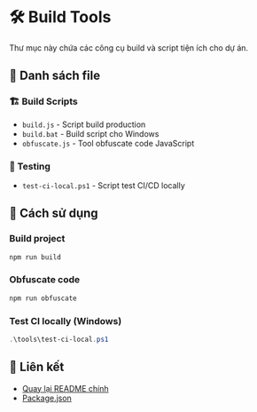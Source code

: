 # 🛠️ Build Tools

Thư mục này chứa các công cụ build và script tiện ích cho dự án.

## 📁 Danh sách file

### 🏗️ Build Scripts
- `build.js` - Script build production
- `build.bat` - Build script cho Windows
- `obfuscate.js` - Tool obfuscate code JavaScript

### 🧪 Testing
- `test-ci-local.ps1` - Script test CI/CD locally

## 🚀 Cách sử dụng

### Build project
```bash
npm run build
```

### Obfuscate code
```bash
npm run obfuscate
```

### Test CI locally (Windows)
```powershell
.\tools\test-ci-local.ps1
```

## 🔗 Liên kết
- [Quay lại README chính](../README.md)
- [Package.json](../package.json)
